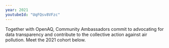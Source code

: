 ```yaml
---
year: 2021
youtubeId: "UqFQsv8VFzc"
---
```


Together with OpenAQ, Community Ambassadors commit to advocating for data transparency and contribute to the collective action against air pollution.
Meet the 2021 cohort below.
